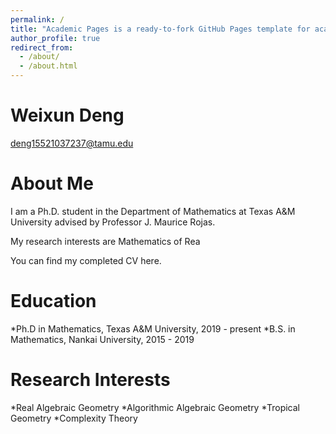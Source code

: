 ```yaml
---
permalink: /
title: "Academic Pages is a ready-to-fork GitHub Pages template for academic personal websites"
author_profile: true
redirect_from: 
  - /about/
  - /about.html
---
```


Weixun Deng
======
deng15521037237@tamu.edu

About Me
======
I am a Ph.D. student in the Department of Mathematics at Texas A&M University advised by Professor J. Maurice Rojas.

My research interests are Mathematics of Rea

You can find my completed CV here.

Education
======
*Ph.D in Mathematics, Texas A&M University, 2019 - present
*B.S. in Mathematics, Nankai University, 2015 - 2019

Research Interests
======
*Real Algebraic Geometry
*Algorithmic Algebraic Geometry
*Tropical Geometry
*Complexity Theory
